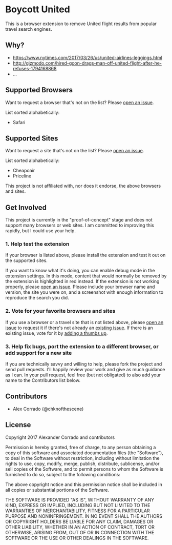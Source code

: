 # Boycott United

This is a browser extension to remove United flight results from popular travel search engines.

## Why?

- https://www.nytimes.com/2017/03/26/us/united-airlines-leggings.html
- http://gizmodo.com/hired-goon-drags-man-off-united-flight-after-he-refuses-1794168868
- ...

## Supported Browsers

Want to request a browser that's not on the list? Please [open an issue][0].

List sorted alphabetically:

- Safari

## Supported Sites

Want to request a site that's not on the list? Please [open an issue][0].

List sorted alphabetically:

- Cheapoair
- Priceline

This project is not affiliated with, nor does it endorse, the above browsers and sites.

## Get Involved

This project is currently in the "proof-of-concept" stage and does not support many browsers or web sites. I am committed to improving this rapidly, but I could use your help.

### 1. Help test the extension

If your browser is listed above, please install the extension and test it out on the supported sites.

If you want to know what it's doing, you can enable debug mode in the extension settings. In this mode, content that would normally be removed by the extension is highlighted in red instead. If the extension is not working properly, please [open an issue][0]. Please include your browser name and version, the site you were on, and a screenshot with enough information to reproduce the search you did.

### 2. Vote for your favorite browsers and sites

If you use a browser or a travel site that is not listed above, please [open an issue][0] to request it if there's not already an [existing issue][1]. If there is an existing issue, vote for it by [adding a thumbs up][2].

### 3. Help fix bugs, port the extension to a different browser, or add support for a new site

If you are technically savvy and willing to help, please fork the project and send pull requests. I'll happily review your work and give as much guidance as I can. In your pull request, feel free (but not obligated) to also add your name to the Contributors list below.

## Contributors

- Alex Corrado (@chknofthescene)


[0]: https://github.com/chkn/BoycottUnited/issues/new
[1]: https://github.com/chkn/BoycottUnited/issues
[2]: https://github.com/blog/2119-add-reactions-to-pull-requests-issues-and-comments

## License

Copyright 2017 Alexander Corrado and contributors

Permission is hereby granted, free of charge, to any person obtaining a copy of this software and associated documentation files (the "Software"), to deal in the Software without restriction, including without limitation the rights to use, copy, modify, merge, publish, distribute, sublicense, and/or sell copies of the Software, and to permit persons to whom the Software is furnished to do so, subject to the following conditions:

The above copyright notice and this permission notice shall be included in all copies or substantial portions of the Software.

THE SOFTWARE IS PROVIDED "AS IS", WITHOUT WARRANTY OF ANY KIND, EXPRESS OR IMPLIED, INCLUDING BUT NOT LIMITED TO THE WARRANTIES OF MERCHANTABILITY, FITNESS FOR A PARTICULAR PURPOSE AND NONINFRINGEMENT. IN NO EVENT SHALL THE AUTHORS OR COPYRIGHT HOLDERS BE LIABLE FOR ANY CLAIM, DAMAGES OR OTHER LIABILITY, WHETHER IN AN ACTION OF CONTRACT, TORT OR OTHERWISE, ARISING FROM, OUT OF OR IN CONNECTION WITH THE SOFTWARE OR THE USE OR OTHER DEALINGS IN THE SOFTWARE.